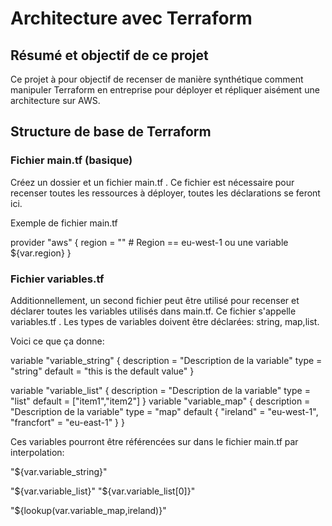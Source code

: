 # Architecture avec Terraform

## Résumé et objectif de ce projet

Ce projet à pour objectif de recenser de manière synthétique comment manipuler Terraform en entreprise pour déployer et répliquer aisément une architecture sur AWS.

## Structure de base de Terraform

### Fichier main.tf (basique)
Créez un dossier et un fichier main.tf . Ce fichier est nécessaire pour recenser toutes les ressources à déployer, toutes les déclarations se feront ici.

Exemple de fichier main.tf

provider "aws" {
  region = "<Region>" # Region == eu-west-1 ou une variable ${var.region}
}

### Fichier variables.tf

Additionnellement, un second fichier peut être utilisé pour recenser et déclarer toutes les variables utilisés dans main.tf. Ce fichier s'appelle variables.tf . Les types de variables doivent être déclarées: string, map,list. 

Voici ce que ça donne:

variable "variable_string" {
 description = "Description de la variable"
 type = "string" 
 default = "this is the default value"
}

variable "variable_list" {
 description = "Description de la variable"
 type = "list"
 default = ["item1","item2"]
}
variable "variable_map" {
 description = "Description de la variable"
 type = "map"
 default {
   "ireland" = "eu-west-1",
   "francfort" = "eu-east-1"
 }
}

Ces variables pourront être référencées sur dans le fichier main.tf par interpolation:

 "${var.variable_string}" 

 "${var.variable_list}" 
 "${var.variable_list[0]}" 

 "${lookup(var.variable_map,ireland)}" 

